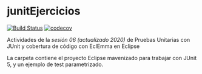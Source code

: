 # junitEjercicios

[![Build Status](https://travis-ci.org/ualhmis/junitEjercicios.svg?branch=master)](https://travis-ci.org/ualhmis/junitEjercicios)
[![codecov](https://codecov.io/gh/ualhmis/junitEjercicios/branch/master/graph/badge.svg)](https://codecov.io/gh/ualhmis/junitEjercicios)

Actividades de la *sesión 06 (actualizado 2020)* de Pruebas Unitarias con JUnit y cobertura de código con EclEmma en Eclipse

La carpeta contiene el proyecto Eclipse mavenizado para trabajar con JUnit 5, y un ejemplo de test parametrizado.